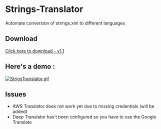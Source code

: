 # Strings-Translator

Automate conversion of strings.xml to different languages

## Download
[Click here to download - v1.1](https://github.com/wakaztahir/Strings-Translator/releases/download/v1.1/main.exe)

## Here's a demo : 

[![StrigsTranslator.gif](https://s3.gifyu.com/images/StrigsTranslator.gif)](https://gifyu.com/image/t5ao)

## Issues

  * AWS Translator does not work yet due to missing credentials (will be added)
  * Deep Translator has't been configured so you have to use the Google Translate
